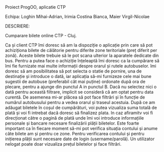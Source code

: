 Proiect ProgOO, aplicatie CTP

Echipa: Loghin Mihai-Adrian, 
        Irimia Costina Bianca, 
        Maier Virgil-Nicolae

DESCRIERE:

Cumparare bilete online CTP - Cluj.

Ca și client CTP îmi doresc să am la dispoziție o aplicație prin care să pot achiziționa bilete
de călătorie pentru diferite zone teritoriale (preț diferit per zonă). Aceste bilete trebuie să le
pot scana ulterior la aparatele dedicate din bus.
Pentru a putea face o achiziție înțeleaptă îmi doresc ca la cumpărare să îmi fie furnizate mai
multe informații despre orarul și rutele autobuselor. îmi doresc să am posibilitatea să pot
selecta o statie de pornire, una de destinație și introduce o dată, iar aplicația să-mi furnizeze
cele mai bune sugestii de autobuse (preferabil cât mai puține) ordonate după ora de plecare,
pentru a ajunge din punctul A in punctul B. Dacă nu selectez nici o dată pentru această
filtrare, implicit se consideră că am optat pentru data curentă. De asemenea mi-ar plăcea să
pot face filtrări și în funcție de numărul autobusului pentru a vedea orarul și traseul acestuia.
După ce am adăugat biletele în coșul de cumpărături, voi putea vizualiza suma totală de plată
și voi fi intrebat dacă doresc să finalizez plata. In caz afiramitv voi fi direcționat câtre o
pagină de plată unde îmi voi introduce informațiile personale și bancare necesare finalizării
plății biletelor.
Este foarte important ca în fiecare moment să-mi pot verifica situația contului și anume câte
bilete am și pentru ce zone. Pentru verificarea contului și pentru inițierea plății sunt necesare
date de login (username/parolă). Un utilizator nelogat poate doar vizualiza prețul biletelor și
face filtrări.
